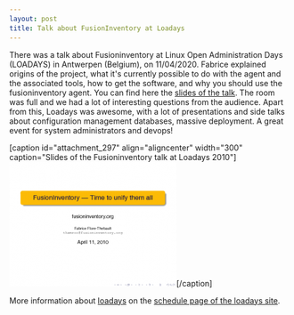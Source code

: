 ```yaml
---
layout: post
title: Talk about FusionInventory at Loadays
---
```


There was a talk about Fusioninventory at Linux Open Administration Days (LOADAYS) in Antwerpen (Belgium), on 11/04/2020. Fabrice explained origins of the project, what it's currently possible to do with the agent and the associated tools, how to get the software, and why you should use the fusioninventory agent. You can find here the [slides of the talk](/news_docs/fusioninventory-at-loadays-2010.pdf). The room was full and we had a lot of interesting questions from the audience. Apart from this, Loadays was awesome, with a lot of presentations and side talks about configuration management databases, massive deployment. A great event for system administrators and devops!

[caption id="attachment_297" align="aligncenter" width="300" caption="Slides of the Fusioninventory talk at Loadays 2010"]<a href="/news_docs/fusioninventory-at-loadays-2010.pdf"><img class="size-medium wp-image-297" title="Fusioninventory talk at Loadays 2010" src="/news_docs/fusioninventory-at-loadays-2010-300x224.png" alt="First slide of the Fusioninventory talk at Loadays 2010" width="300" height="224" /></a>[/caption]

More information about [loadays](http://www.loadays.org) on the [schedule page of the loadays site](http://www.loadays.org/schedule).
